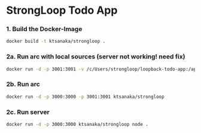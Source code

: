 # StrongLoop Todo App

### 1. Build the Docker-Image
```sh
docker build -t ktsanaka/strongloop .
```

### 2a. Run arc with local sources (server not working! need fix)
```sh
docker run -d -p 3001:3001 -v /c/Users/strongloop/loopback-todo-app:/app-server ktsanaka/strongloop
```

### 2b. Run arc
```sh
docker run -d -p 3000:3000 -p 3001:3001 ktsanaka/strongloop
```

### 2c. Run server
```sh
docker run -d -p 3000:3000 ktsanaka/strongloop node .
```